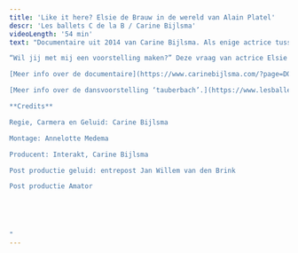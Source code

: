 ```yaml
---
title: 'Like it here? Elsie de Brauw in de wereld van Alain Platel'
descr: 'Les ballets C de la B / Carine Bijlsma'
videoLength: '54 min'
text: "Documentaire uit 2014 van Carine Bijlsma. Als enige actrice tussen vijf dansers, volgt Elsie de Brauw een moeilijke en eenzame weg tijdens het creatieproces van de dansvoorstelling ‘tauberbach’ van choreograaf Alain Platel. De documentaire volgt van nabij haar worsteling met de rol, het loslaten van tekst als houvast, het zoeken naar een nieuwe taal.

“Wil jij met mij een voorstelling maken?” Deze vraag van actrice Elsie de Brauw aan regisseur/choreograaf Alain Platel (twee kunstenaars die elkaar bewonderen) is de aanzet tot de voorstelling tauberbach. Na een enthousiaste instemming volgt een zeer ingewikkeld repetitieproces. De documentaire Like it here? zit Elsie de Brauw dicht op de huid op weg naar de première, terwijl zij als enige actrice kwetsbaar en eenzaam haar zekerheden moet loslaten en een plek moet bevechten tussen de dansers. Nu zij alle grenzen binnen haar eigen vak heeft opgezocht, heeft Elsie de Brauw zichzelf voor een ultieme uitdaging gesteld. In deze voorstelling moet zij teksten, die doorgaans haar houvast zijn, volledig loslaten en zich overgeven aan haar lichaam. Dat blijkt zowel bevrijdend als beangstigend. In een openhartige briefwisseling en tijdens zoekende gesprekken met Alain Platel wordt duidelijk dat ze een compleet andere artistieke taal spreken. De voorstelling vraagt het uiterste van haar, mentaal en fysiek. Gehavend vindt ze tot haar grote opluchting vlak voor de première de sleutel.

[Meer info over de documentaire](https://www.carinebijlsma.com/?page=DOCUMENTARIES&sub_page=Like%20it%20here?%20Elsie%20de%20Brauw%20in%20de%20wereld%20van%20Alain%20Platel)

[Meer info over de dansvoorstelling ‘tauberbach’.](https://www.lesballetscdela.be/nl/projects/productions/tauberbach/info/)

**Credits**

Regie, Carmera en Geluid: Carine Bijlsma

Montage: Annelotte Medema

Producent: Interakt, Carine Bijlsma

Post productie geluid: entrepost Jan Willem van den Brink

Post productie Amator

‍

‍

‍"
---
```

